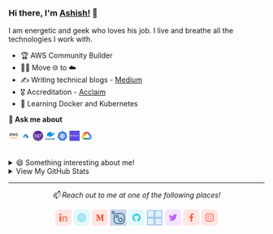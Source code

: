 ### Hi there, I'm [Ashish!](https://aashishpatel.netlify.app) 👋

I am energetic and geek who loves his job. I live and breathe all the technologies I work with.

- 🏆 AWS Community Builder
- 👨‍💻 Move 🌐 to ☁️ 
- ✍️ Writing technical blogs - [Medium](https://iamaashishpatel.medium.com/)
- 🎖️ Accreditation - [Acclaim](https://www.credly.com/users/iamaashishpatel/)
- 🌱 Learning Docker and Kubernetes



**💬 Ask me about**

<code><a title="AWS" href="https://medium.com/awesome-cloud"><img height="20" src="https://raw.githubusercontent.com/github/explore/master/topics/aws/aws.png"></a></code>
<code><a title="Azure" href="https://medium.com/awesome-azure"><img height="20" src="https://raw.githubusercontent.com/github/explore/master/topics/azure/azure.png"></a></code>
<code><a title=".NET" href="https://medium.com/dotnet-hub"><img height="20" src="https://raw.githubusercontent.com/github/explore/master/topics/dotnet/dotnet.png"></a></code>
<code><a title="Docker" href="https://medium.com/devops-mojo"><img height="20" src="https://raw.githubusercontent.com/github/explore/master/topics/docker/docker.png"></a></code>
<code><a title="Kubernetes" href="https://medium.com/devops-mojo"><img height="20" src="https://raw.githubusercontent.com/github/explore/master/topics/kubernetes/kubernetes.png"></a></code>
<code><a title="Terraform" href="https://medium.com/devops-mojo"><img height="20" src="https://raw.githubusercontent.com/github/explore/master/topics/terraform/terraform.png"></a></code>
<code><a title="GCP" href="https://iamaashishpatel.medium.com"><img height="20" src="https://github.com/a-patel/a-patel/blob/master/assets/gcp.png"></a></code>
<!--<code><a title="Angular" href="https://medium.com/awesome-angular"><img height="20" src="https://raw.githubusercontent.com/github/explore/master/topics/angular/angular.png"></a></code>-->
<!--<code><a title="Linux" href="https://iamaashishpatel.medium.com"><img height="20" src="https://raw.githubusercontent.com/github/explore/master/topics/linux/linux.png"></a></code>-->


<br/>


<details>
  <summary>😄 Something interesting about me!</summary>
   
  - No day without code 💻
  - Probably coding something stupid 🤔
  - Live and learn ☀️

<!--
  <img src="https://visitor-badge.glitch.me/badge?page_id=a-patel"/>
-->

<!--
  <p align="center">
    <img src="https://visitor-badge.glitch.me/badge?page_id=a-patel"/>
  </p>
-->

<!--
  ![My github stats](https://github-readme-stats.vercel.app/api?username=a-patel&show_icons=true)
-->
</details>

<details>
<summary>View My GitHub Stats</summary>
<p align="center">
     <img align="center" src="https://github-readme-stats.vercel.app/api?username=a-patel&bg_color=071A2C&icon_color=4194FD&show_icons=true&count_private=true&theme=tokyonight&line_height=27&text_color=FFFFFF" alt="a-patel's github stats"/>
    <br>
</p>
</details> 



<hr>

<p align="center">
  <i>📫 Reach out to me at one of the following places!</i>

  <p align="center">
    <a title="LinkedIn" href="https://www.linkedin.com/in/iamaashishpatel" alt="Linkedin"><img src="https://github.com/a-patel/a-patel/blob/master/assets/linkedin.png"></a>
    <a title="Portfolio" href="https://aashishpatel.netlify.app" alt="Website"><img src="https://github.com/a-patel/a-patel/blob/master/assets/website.png"></a>
    <a title="Medium" href="https://iamaashishpatel.medium.com" alt="Medium"><img src="https://github.com/a-patel/a-patel/blob/master/assets/medium.png"></a>
    <a title="NuGet" href="https://nuget.org/profiles/iamaashishpatel" alt="NuGet"><img src="https://github.com/a-patel/a-patel/blob/master/assets/nuget.png"></a>
    <a title="GitHub" href="https://github.com/a-patel" alt="GitHub"><img src="https://github.com/a-patel/a-patel/blob/master/assets/github.png"></a>
    <a title="Microsoft" href="https://docs.microsoft.com/en-us/users/iamaashishpatel" alt="Microsoft"><img src="https://github.com/a-patel/a-patel/blob/master/assets/microsoft.png"></a>
    <a title="Twitter" href="https://twitter.com/aashish_mrcool" alt="Twitter"><img src="https://github.com/a-patel/a-patel/blob/master/assets/twitter.png"></a>
    <a title="Facebook" href="https://www.facebook.com/aashish.mrcool" alt="Facebook"><img src="https://github.com/a-patel/a-patel/blob/master/assets/facebook.png"></a>
    <a title="Instagram" href="https://www.instagram.com/iamaashishpatel" alt="Instagram"><img src="https://github.com/a-patel/a-patel/blob/master/assets/instagram.png"></a>
  </p>  
</p>







<!--
✨ _special_ ✨

Here are some ideas to get you started:

- 🔭 I’m currently working on Cloud technologies...
- 🌱 I’m currently learning Docker and Kubernetes...
- 👯 I’m looking to collaborate on ...
- 🤔 I’m looking for help with ...
- 💬 Ask me about ...
- 📫 How to reach me: ...
- 😄 Pronouns: ...
- ⚡ Fun fact: ...
-->





